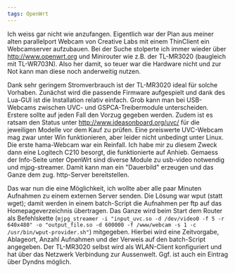 ```yaml
---
tags: OpenWrt
---
```

Ich weiss gar nicht wie anzufangen. Eigentlich war der Plan aus meiner alten parallelport Webcam von Creative Labs mit einem ThinClient ein Webcamserver aufzubauen. Bei der Suche stolperte ich immer wieder über <http://www.openwrt.org> und Minirouter wie z.B. der TL-MR3020 (baugleich mit TL-WR703N).
Also her damit, so teuer war die Hardware nicht und zur Not kann man diese noch anderweitig nutzen.

Dank sehr geringem Stromverbrauch ist der TL-MR3020 ideal für solche Vorhaben. Zunächst wird die passende Firmware aufgespielt und dank des Lua-GUI ist die Installation relativ einfach.
Grob kann man bei USB-Webcams zwischen UVC- und GSPCA-Treibermodule unterscheiden. Erstere sollte auf jeden Fall den Vorzug gegeben werden. Zudem ist es ratsam den Status unter <http://www.ideasonboard.org/uvc/> für die jeweiligen Modelle vor dem Kauf zu prüfen. Eine preiswerte UVC-Webcam mag zwar unter Win funktionieren, aber leider nicht unbedingt unter Linux. Die erste hama-Webcam war ein Reinfall. Ich habe mir zu diesem Zweck dann eine Logitech C210 besorgt, die funktionierte auf Anhieb.
Gemaess der Info-Seite unter OpenWrt sind diverse Module zu usb-video notwendig und mjpg-streamer. Damit kann man ein "Dauerbild" erzeugen und das Ganze dem zug. http-Server bereitstellen.

Das war nun die eine Möglichkeit, ich wollte aber alle paar Minuten Aufnahmen zu einem externen Server senden. Die Lösung war wput (statt wget); damit werden in einem batch-Script die Aufnahmen per ftp auf das Homepageverzeichnis übertragen.
Das Ganze wird beim Start dem Router als Befehlskette (`mjpg_streamer -i "input_uvc.so -d /dev/video0 -f 5 -r 640x480" -o "output_file.so -d 600000 -f /www/webcam -s 1 -c /usr/bin/wput-provider.sh"`) mitgegeben. Hierbei wird eine Zeitvorgabe, Ablageort, Anzahl Aufnahmen und der Verweis auf den batch-Script angegeben.
Der TL-MR3020 selbst wird als WLAN-Client konfiguriert und hat über das Netzwerk Verbindung zur Aussenwelt. Ggf. ist auch ein Eintrag über Dyndns möglich.
